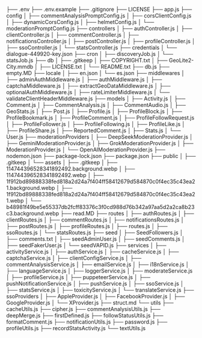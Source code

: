 ├── .env
├── .env.example
├── .gitignore
├── LICENSE
├── app.js
├── config
│   ├── commentAnalysisPromptConfig.js
│   ├── corsClientConfig.js
│   ├── dynamicCorsConfig.js
│   ├── helmetConfig.js
│   └── moderationPromptConfig.js
├── controllers
│   ├── authController.js
│   ├── clientController.js
│   ├── commentController.js
│   ├── notificationsController.js
│   ├── postController.js
│   ├── profileController.js
│   ├── ssoController.js
│   └── statsController.js
├── credentials
│   └── dialogue-449920-key.json
├── cron
│   ├── discoveryJob.js
│   └── statsJob.js
├── db
│   ├── .gitkeep
│   ├── COPYRIGHT.txt
│   ├── GeoLite2-City.mmdb
│   ├── LICENSE.txt
│   └── README.txt
├── db.js
├── empty.MD
├── locale
│   ├── en.json
│   └── es.json
├── middlewares
│   ├── adminAuthMiddleware.js
│   ├── authMiddleware.js
│   ├── captchaMiddleware.js
│   ├── extractGeoDataMiddleware.js
│   ├── optionalAuthMiddleware.js
│   ├── rateLimiterMiddleware.js
│   └── validateClientHeaderMiddleware.js
├── models
│   ├── Activity.js
│   ├── Comment.js
│   ├── CommentAnalysis.js
│   ├── CommentAudio.js
│   ├── GeoStats.js
│   ├── Post.js
│   ├── Profile.js
│   ├── ProfileBlock.js
│   ├── ProfileBookmark.js
│   ├── ProfileComment.js
│   ├── ProfileFollowRequest.js
│   ├── ProfileFollower.js
│   ├── ProfileFollowing.js
│   ├── ProfileLike.js
│   ├── ProfileShare.js
│   ├── ReportedComment.js
│   ├── Stats.js
│   └── User.js
├── moderationProviders
│   ├── DeepSeekModerationProvider.js
│   ├── GeminiModerationProvider.js
│   ├── GrokModerationProvider.js
│   ├── ModerationProvider.js
│   └── OpenAIModerationProvider.js
├── nodemon.json
├── package-lock.json
├── package.json
├── public
│   ├── .gitkeep
│   └── assets
│       ├── .gitkeep
│       ├── 114744396528341892492.background.webp
│       ├── 114744396528341892492.webp
│       ├── 1f912bd89888338fed818a2d24a7f404ff58412679d584870c0f4ec35c43ea21.background.webp
│       ├── 1f912bd89888338fed818a2d24a7f404ff58412679d584870c0f4ec35c43ea21.webp
│       └── b48981f49be5e55337db2fcff83376c3f0cd988d76b342a97aa5d2a2ca8b23c3.background.webp
├── read.MD
├── routes
│   ├── authRoutes.js
│   ├── clientRoutes.js
│   ├── commentRoutes.js
│   ├── notificationsRoutes.js
│   ├── postRoutes.js
│   ├── profileRoutes.js
│   ├── routes.js
│   ├── ssoRoutes.js
│   └── statsRoutes.js
├── seed
│   ├── SeedFollowers.js
│   ├── comments.txt
│   ├── seedAdminUser.js
│   ├── seedComments.js
│   ├── seedFakerUser.js
│   └── seedVAPID.js
├── services
│   ├── activityService.js
│   ├── authService.js
│   ├── cacheService.js
│   ├── captchaService.js
│   ├── clientConfigService.js
│   ├── commentAnalysisService.js
│   ├── emailService.js
│   ├── i18nService.js
│   ├── languageService.js
│   ├── loggerService.js
│   ├── moderateService.js
│   ├── profileService.js
│   ├── puppeteerService.js
│   ├── pushNotificationService.js
│   ├── pushService.js
│   ├── ssoService.js
│   ├── statsService.js
│   ├── toxicityService.js
│   └── translateService.js
├── ssoProviders
│   ├── AppleProvider.js
│   ├── FacebookProvider.js
│   ├── GoogleProvider.js
│   └── XProvider.js
├── struct.md
└── utils
    ├── cacheUtils.js
    ├── cipher.js
    ├── commentAnalysisUtils.js
    ├── deepMerge.js
    ├── firstDefined.js
    ├── followStatusUtils.js
    ├── formatComment.js
    ├── notificationUtils.js
    ├── password.js
    ├── profileUtils.js
    ├── recordStatsActivity.js
    └── textUtils.js

